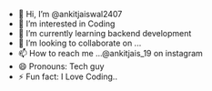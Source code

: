 - 👋 Hi, I’m @ankitjaiswal2407
- 👀 I’m interested in Coding
- 🌱 I’m currently learning backend development
- 💞️ I’m looking to collaborate on ...
- 📫 How to reach me ...@ankitjais_19 on  instagram
- 😄 Pronouns: Tech guy
- ⚡ Fun fact: I Love Coding..

<!---
ankitjaiswal2407/ankitjaiswal2407 is a ✨ special ✨ repository because its `README.md` (this file) appears on your GitHub profile.
You can click the Preview link to take a look at your changes.
--->
